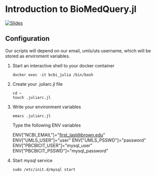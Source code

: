 # Introduction to BioMedQuery.jl

[![Slides](https://gitpitch.com/assets/badge.svg)](https://gitpitch.com/bcbi/julia_tutorials/master?grs=github&t=white&p=biomedquery)

## Configuration

Our scripts will depend on our email, umls/uts username, which will be stored
as enviroment variables.

1. Start an interactive shell to your docker container

    ```
    docker exec -it bcbi_julia /bin/bash
    ```

2. Create your .juliarc.jl file

    ```
    cd ~
    touch .juliarc.jl
    ```

3. Write your environment variables

    ```
    emacs .juliarc.jl
    ```

    Type the following ENV variables

    ENV["NCBI_EMAIL"]="first_last@brown.edu"
    ENV["UMLS_USER"]="user"
    ENV["UMLS_PSSWD"]="password"
    ENV["PBCBICIT_USER"]="mysql_user"
    ENV["PBCBICIT_PSSWD"]="mysql_password"

4. Start mysql service

    ```
    sudo /etc/init.d/mysql start
    ```
